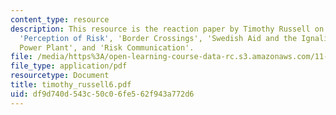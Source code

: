 ```yaml
---
content_type: resource
description: This resource is the reaction paper by Timothy Russell on the topics
  'Perception of Risk', 'Border Crossings', 'Swedish Aid and the Ignalina Nuclear
  Power Plant', and 'Risk Communication'.
file: /media/https%3A/open-learning-course-data-rc.s3.amazonaws.com/11-941-disaster-vulnerability-and-resilience-spring-2005/df9d740d543c50c06fe562f943a772d6_timothy_russell6.pdf
file_type: application/pdf
resourcetype: Document
title: timothy_russell6.pdf
uid: df9d740d-543c-50c0-6fe5-62f943a772d6
---
```

